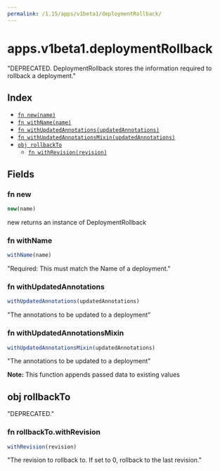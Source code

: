 ```yaml
---
permalink: /1.15/apps/v1beta1/deploymentRollback/
---
```


# apps.v1beta1.deploymentRollback

"DEPRECATED. DeploymentRollback stores the information required to rollback a deployment."

## Index

* [`fn new(name)`](#fn-new)
* [`fn withName(name)`](#fn-withname)
* [`fn withUpdatedAnnotations(updatedAnnotations)`](#fn-withupdatedannotations)
* [`fn withUpdatedAnnotationsMixin(updatedAnnotations)`](#fn-withupdatedannotationsmixin)
* [`obj rollbackTo`](#obj-rollbackto)
  * [`fn withRevision(revision)`](#fn-rollbacktowithrevision)

## Fields

### fn new

```ts
new(name)
```

new returns an instance of DeploymentRollback

### fn withName

```ts
withName(name)
```

"Required: This must match the Name of a deployment."

### fn withUpdatedAnnotations

```ts
withUpdatedAnnotations(updatedAnnotations)
```

"The annotations to be updated to a deployment"

### fn withUpdatedAnnotationsMixin

```ts
withUpdatedAnnotationsMixin(updatedAnnotations)
```

"The annotations to be updated to a deployment"

**Note:** This function appends passed data to existing values

## obj rollbackTo

"DEPRECATED."

### fn rollbackTo.withRevision

```ts
withRevision(revision)
```

"The revision to rollback to. If set to 0, rollback to the last revision."